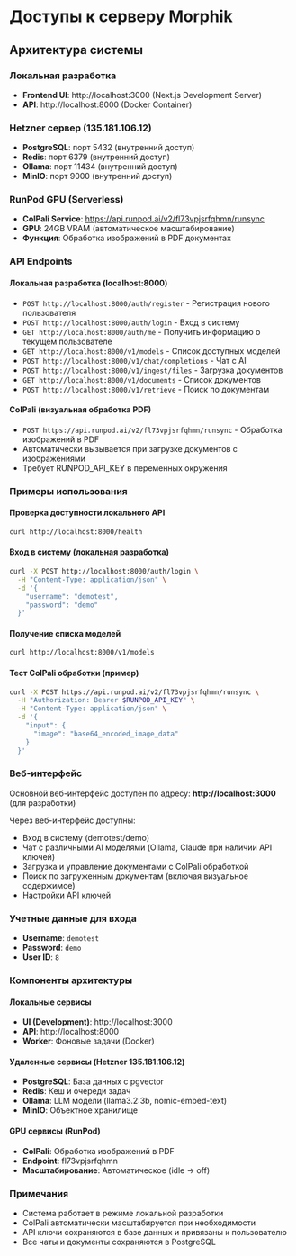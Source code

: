 # Доступы к серверу Morphik

## Архитектура системы

### Локальная разработка
- **Frontend UI**: http://localhost:3000 (Next.js Development Server)
- **API**: http://localhost:8000 (Docker Container)

### Hetzner сервер (135.181.106.12)
- **PostgreSQL**: порт 5432 (внутренний доступ)
- **Redis**: порт 6379 (внутренний доступ)
- **Ollama**: порт 11434 (внутренний доступ)
- **MinIO**: порт 9000 (внутренний доступ)

### RunPod GPU (Serverless)
- **ColPali Service**: https://api.runpod.ai/v2/fl73vpjsrfqhmn/runsync
- **GPU**: 24GB VRAM (автоматическое масштабирование)
- **Функция**: Обработка изображений в PDF документах

### API Endpoints

#### Локальная разработка (localhost:8000)
- `POST http://localhost:8000/auth/register` - Регистрация нового пользователя
- `POST http://localhost:8000/auth/login` - Вход в систему  
- `GET http://localhost:8000/auth/me` - Получить информацию о текущем пользователе
- `GET http://localhost:8000/v1/models` - Список доступных моделей
- `POST http://localhost:8000/v1/chat/completions` - Чат с AI
- `POST http://localhost:8000/v1/ingest/files` - Загрузка документов
- `GET http://localhost:8000/v1/documents` - Список документов
- `POST http://localhost:8000/v1/retrieve` - Поиск по документам

#### ColPali (визуальная обработка PDF)
- `POST https://api.runpod.ai/v2/fl73vpjsrfqhmn/runsync` - Обработка изображений в PDF
- Автоматически вызывается при загрузке документов с изображениями
- Требует RUNPOD_API_KEY в переменных окружения

### Примеры использования

#### Проверка доступности локального API
```bash
curl http://localhost:8000/health
```

#### Вход в систему (локальная разработка)
```bash
curl -X POST http://localhost:8000/auth/login \
  -H "Content-Type: application/json" \
  -d '{
    "username": "demotest",
    "password": "demo"
  }'
```

#### Получение списка моделей
```bash
curl http://localhost:8000/v1/models
```

#### Тест ColPali обработки (пример)
```bash
curl -X POST https://api.runpod.ai/v2/fl73vpjsrfqhmn/runsync \
  -H "Authorization: Bearer $RUNPOD_API_KEY" \
  -H "Content-Type: application/json" \
  -d '{
    "input": {
      "image": "base64_encoded_image_data"
    }
  }'
```

### Веб-интерфейс

Основной веб-интерфейс доступен по адресу: **http://localhost:3000** (для разработки)

Через веб-интерфейс доступны:
- Вход в систему (demotest/demo)
- Чат с различными AI моделями (Ollama, Claude при наличии API ключей)
- Загрузка и управление документами с ColPali обработкой
- Поиск по загруженным документам (включая визуальное содержимое)
- Настройки API ключей

### Учетные данные для входа

- **Username**: `demotest`
- **Password**: `demo`
- **User ID**: `8`

### Компоненты архитектуры

#### Локальные сервисы
- **UI (Development)**: http://localhost:3000
- **API**: http://localhost:8000  
- **Worker**: Фоновые задачи (Docker)

#### Удаленные сервисы (Hetzner 135.181.106.12)
- **PostgreSQL**: База данных с pgvector
- **Redis**: Кеш и очереди задач
- **Ollama**: LLM модели (llama3.2:3b, nomic-embed-text)
- **MinIO**: Объектное хранилище

#### GPU сервисы (RunPod)
- **ColPali**: Обработка изображений в PDF
- **Endpoint**: fl73vpjsrfqhmn
- **Масштабирование**: Автоматическое (idle → off)

### Примечания

- Система работает в режиме локальной разработки
- ColPali автоматически масштабируется при необходимости
- API ключи сохраняются в базе данных и привязаны к пользователю
- Все чаты и документы сохраняются в PostgreSQL